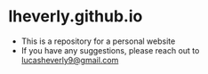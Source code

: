 # lheverly.github.io
* This is a repository for a personal website 
* If you have any suggestions, please reach out to lucasheverly9@gmail.com
